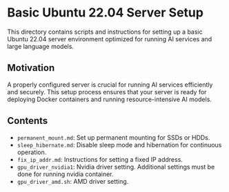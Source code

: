 # Basic Ubuntu 22.04 Server Setup

This directory contains scripts and instructions for setting up a basic Ubuntu 22.04 server environment optimized for running AI services and large language models.

## Motivation

A properly configured server is crucial for running AI services efficiently and securely. This setup process ensures that your server is ready for deploying Docker containers and running resource-intensive AI models.

## Contents

- `permanent_mount.md`: Set up permanent mounting for SSDs or HDDs.
- `sleep_hibernate.md`: Disable sleep mode and hibernation for continuous operation.
- `fix_ip_addr.md`: Instructions for setting a fixed IP address. 
- `gpu_driver_nvidia1`: Nvidia driver setting. Additional settings must be done for running nvidia container.
- `gpu_driver_amd.sh`: AMD driver setting.



